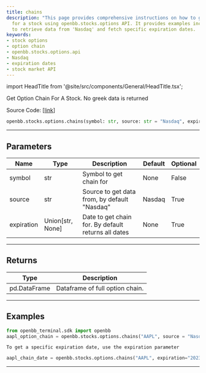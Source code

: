 ```yaml
---
title: chains
description: "This page provides comprehensive instructions on how to get option chain"
  for a stock using openbb.stocks.options API. It provides examples including how
  to retrieve data from 'Nasdaq' and fetch specific expiration dates.
keywords:
- stock options
- option chain
- openbb.stocks.options.api
- Nasdaq
- expiration dates
- stock market API
---
```


import HeadTitle from '@site/src/components/General/HeadTitle.tsx';

<HeadTitle title="stocks.options.chains - Reference | OpenBB SDK Docs" />

Get Option Chain For A Stock.  No greek data is returned

Source Code: [[link](https://github.com/OpenBB-finance/OpenBBTerminal/tree/main/openbb_terminal/stocks/options/options_sdk_helper.py#L20)]

```python
openbb.stocks.options.chains(symbol: str, source: str = "Nasdaq", expiration: Optional[str] = None)
```

---

## Parameters

| Name | Type | Description | Default | Optional |
| ---- | ---- | ----------- | ------- | -------- |
| symbol | str | Symbol to get chain for | None | False |
| source | str | Source to get data from, by default "Nasdaq" | Nasdaq | True |
| expiration | Union[str, None] | Date to get chain for.  By default returns all dates | None | True |


---

## Returns

| Type | Description |
| ---- | ----------- |
| pd.DataFrame | Dataframe of full option chain. |
---

## Examples

```python
from openbb_terminal.sdk import openbb
aapl_option_chain = openbb.stocks.options.chains("AAPL", source = "Nasdaq")
```

```
To get a specific expiration date, use the expiration parameter
```
```python
aapl_chain_date = openbb.stocks.options.chains("AAPL", expiration="2023-07-21", source="Nasdaq")
```

---
